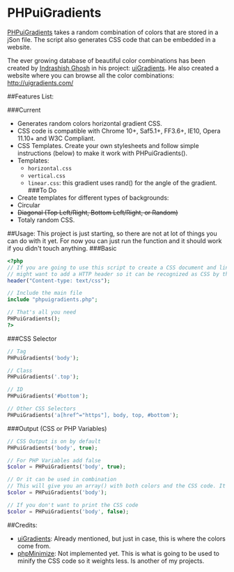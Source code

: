 PHPuiGradients
==============

[PHPuiGradients](https://github.com/cecilomar/PHPuiGradients) takes a random combination of colors that are stored in a jSon file. The script also generates CSS code that can be embedded in a website.

The ever growing database of beautiful color combinations has been created by [Indrashish Ghosh](https://github.com/Ghosh) in his project: [uiGradients](https://github.com/Ghosh/uiGradients). He also created a website where you can browse all the color combinations: http://uigradients.com/

##Features List:

###Current
 * Generates random colors horizontal gradient CSS.
 * CSS code is compatible with Chrome 10+, Saf5.1+, FF3.6+, IE10, Opera 11.10+ and W3C Compliant.
 * CSS Templates. Create your own stylesheets and follow simple instructions (below) to make it work with PHPuiGradients().
 * Templates:
   * `horizontal.css`
   * `vertical.css`
   * `linear.css`: this gradient uses rand() for the angle of the gradient.
###To Do
* Create templates for different types of backgrounds:
 * Circular
 * ~~Diagonal (Top Left/Right, Bottom Left/Right, or Random)~~ 
* Totaly random CSS.

##Usage:
This project is just starting, so there are not at lot of things you can do with it yet. For now you can just run the function and it should work if you didn't touch anything.
###Basic
```php
<?php
// If you are going to use this script to create a CSS document and link it to HTML you
// might want to add a HTTP header so it can be recognized as CSS by the web browser. 
header("Content-type: text/css");

// Include the main file
include "phpuigradients.php";

// That's all you need
PHPuiGradients();
?>
```
###CSS Selector 
```php
// Tag
PHPuiGradients('body');

// Class
PHPuiGradients('.top');

// ID
PHPuiGradients('#bottom');

// Other CSS Selectors
PHPuiGradients('a[href^="https"], body, top, #bottom');
```
###Output (CSS or PHP Variables)
```php
// CSS Output is on by default
PHPuiGradients('body', true);

// For PHP Variables add false
$color = PHPuiGradients('body', true);

// Or it can be used in combination
// This will give you an array() with both colors and the CSS code. It will also print the CSS code.
$color = PHPuiGradients('body');

// If you don't want to print the CSS code
$color = PHPuiGradients('body', false);
```

##Credits:
 * [uiGradients](https://github.com/Ghosh/uiGradients): Already mentioned, but just in case, this is where the colors come from.
 * [phpMinimize](https://github.com/cecilomar/phpMinimize): Not implemented yet. This is what is going to be used to minify the CSS code so it weights less. Is another of my projects.
